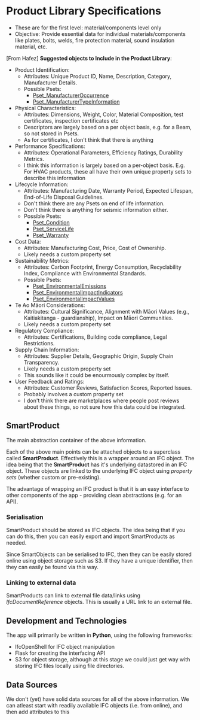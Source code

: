 # Product Library Specifications

* These are for the first level: material/components level only
* Objective: Provide essential data for individual materials/components like plates, bolts, welds, fire protection
  material, sound insulation material, etc.

[From Hafez] **Suggested objects to Include in the Product Library**:

* Product Identification:
    * Attributes: Unique Product ID, Name, Description, Category, Manufacturer Details.
    * Possible Psets:
        * [Pset_ManufacturerOccurrence](https://ifc43-docs.standards.buildingsmart.org/IFC/RELEASE/IFC4x3/HTML/lexical/Pset_ManufacturerOccurrence.htm)
        * [Pset_ManufacturerTypeInformation](https://ifc43-docs.standards.buildingsmart.org/IFC/RELEASE/IFC4x3/HTML/lexical/Pset_ManufacturerTypeInformation.htm)
* Physical Characteristics:
    * Attributes: Dimensions, Weight, Color, Material Composition, test certificates, inspection certificates etc
    * Descriptors are largely based on a per object basis, e.g. for a Beam, so not stored in Psets.
    * As for certificates, I don't think that there is anything
* Performance Specifications:
    * Attributes: Operational Parameters, Efficiency Ratings, Durability Metrics.
    * I think this information is largely based on a per-object basis. E.g. For HVAC products, these all have their own
      unique property sets to describe this information
* Lifecycle Information:
    * Attributes: Manufacturing Date, Warranty Period, Expected Lifespan, End-of-Life Disposal Guidelines.
    * Don't think there are any Psets on end of life information.
    * Don't think there is anything for seismic information either.
    * Possible Psets:
        * [Pset_Condition](https://ifc43-docs.standards.buildingsmart.org/IFC/RELEASE/IFC4x3/HTML/lexical/Pset_Condition.htm)
        * [Pset_ServiceLife](https://ifc43-docs.standards.buildingsmart.org/IFC/RELEASE/IFC4x3/HTML/lexical/Pset_ServiceLife.htm)
        * [Pset_Warranty](https://ifc43-docs.standards.buildingsmart.org/IFC/RELEASE/IFC4x3/HTML/lexical/Pset_Warranty.htm)
* Cost Data:
    * Attributes: Manufacturing Cost, Price, Cost of Ownership.
    * Likely needs a custom property set
* Sustainability Metrics:
    * Attributes: Carbon Footprint, Energy Consumption, Recyclability Index, Compliance with Environmental Standards.
    * Possible Psets:
        * [Pset_EnvironmentalEmissions](https://ifc43-docs.standards.buildingsmart.org/IFC/RELEASE/IFC4x3/HTML/lexical/Pset_EnvironmentalEmissions.htm)
        * [Pset_EnvironmentalImpactIndicators](https://ifc43-docs.standards.buildingsmart.org/IFC/RELEASE/IFC4x3/HTML/lexical/Pset_EnvironmentalImpactIndicators.htm)
        * [Pset_EnvironmentalImpactValues](https://ifc43-docs.standards.buildingsmart.org/IFC/RELEASE/IFC4x3/HTML/lexical/Pset_EnvironmentalImpactValues.htm)
* Te Ao Māori Considerations:
    * Attributes: Cultural Significance, Alignment with Māori Values (e.g., Kaitiakitanga - guardianship), Impact on
      Māori Communities.
    * Likely needs a custom property set
* Regulatory Compliance:
    * Attributes: Certifications, Building code compliance, Legal Restrictions.
* Supply Chain Information:
    * Attributes: Supplier Details, Geographic Origin, Supply Chain Transparency.
    * Likely needs a custom property set
    * This sounds like it could be enourmously complex by itself.
* User Feedback and Ratings:
    * Attributes: Customer Reviews, Satisfaction Scores, Reported Issues.
    * Probably involves a custom property set
    * I don't think there are marketplaces where people post reviews about these things, so not sure how this data could
      be integrated.

## SmartProduct

The main abstraction container of the above information.

Each of the above main points can be attached objects to a superclass called **SmartProduct**. Effectively this is a
wrapper around an IFC object. The idea being that the **SmartProduct** has it's underlying datastored in an IFC object.
These objects are linked to the underlying IFC object using *property sets* (whether custom or pre-existing).

The advantage of wrapping an IFC product is that it is an easy interface to other components of the app - providing
clean abstractions (e.g. for an API).

### Serialisation

SmartProduct should be stored as IFC objects. The idea being that if you can do this, then you can easily export and
import SmartProducts as needed.

Since SmartObjects can be serialised to IFC, then they can be easily stored online using object storage such as S3. If
they have a unique identifier, then they can easily be found via this way.

### Linking to external data

SmartProducts can link to external file data/links using *IfcDocumentReference* objects. This is usually a URL link to
an external file.

## Development and Technologies

The app will primarily be written in **Python**, using the following frameworks:

* IfcOpenShell for IFC object manipulation
* Flask for creating the interfacing API
* S3 for object storage, although at this stage we could just get way with storing IFC files locally using file
  directories.

## Data Sources

We don't (yet) have solid data sources for all of the above information. We can atleast start with readily available IFC
objects (i.e. from online), and then add attributes to this